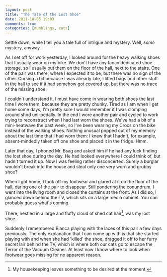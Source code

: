 ```yaml
---
layout: post
title: "The Tale of the Lost Shoe"
date: 2011-10-05 19:03
comments: true
categories: [mumblings, cats]
---
```


Settle down, while I tell you a tale full of intrigue and mystery. Well, _some_ mystery, anyway.

As I set off for work yesterday, I looked around for the heavy walking shoes that I usually wear on my bike. We don't have any fancy dedicated shoe storage, so I usually put them on the floor of the hall, next to the stairs. One of the pair was there, where I expected it to be, but there was no sign of the other. Cursing a bit because I was already late, I lifted bags and other stuff in the hall to see if it had somehow got covered up, but there was no trace of the missing shoe.

I couldn't understand it. I must have come in wearing both shoes the last time I wore them, because they are pretty chunky. Tired as I am when I get home some days, I'm pretty sure I would remember if I was clomping around shod uni-pedally. In the end I wore another pair and cycled to work trying to reconstruct when I had last worn the shoes. We've had a bit of a mini-heatwave the past week, so I've been wearing my Crocs on the bike instead of the walking shoes. Nothing unusual popped out of my memory about the last time that I had worn them: I knew that I hadn't, for example, absent-mindedly taken off one shoe and placed it in the fridge. Hmm.

Later that day, I phoned Mr. Bsag and asked him if he had any luck finding the lost shoe during the day. He had looked everywhere I could think of, but hadn't turned it up. Now I was feeling rather disconcerted. Surely a burglar wouldn't break into the house and steal only one very worn and grubby shoe?

When I got home, I took off my footwear and glared at it on the floor of the hall, daring one of the pair to disappear. Still pondering the conundrum, I went into the living room and closed the curtains at the front. As I did so, I glanced down behind the TV, which sits on a large media cabinet. You can probably guess what's coming.

There, nestled in a large and fluffy cloud of shed cat hair[^1], was my lost shoe.

Suddenly I remembered Bianca playing with the laces of this pair a few days previously. The only explanation that I can come up with is that she started playing with and when she had 'killed' the shoe, dragged it off to her furry secret lair behind the TV, which is where both our cats go to escape the Terror of the Vacuum Cleaner. At least now I know where to look when footwear goes missing for no apparent reason.

[^1]: My housekeeping leaves something to be desired at the moment.

